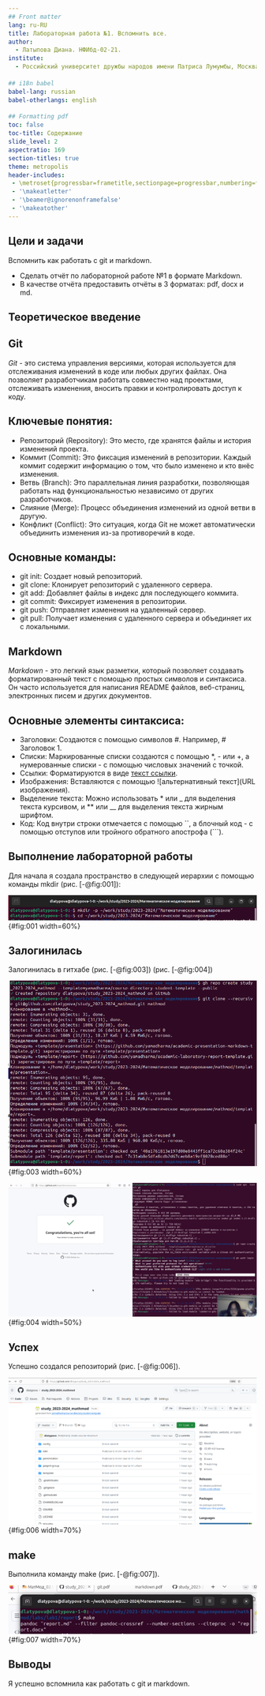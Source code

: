 ```yaml
---
## Front matter
lang: ru-RU
title: Лабораторная работа №1. Вспомнить все.
author:
  - Латыпова Диана. НФИбд-02-21.
institute:
  - Российский университет дружбы народов имени Патриса Лумумбы, Москва, Россия

## i18n babel
babel-lang: russian
babel-otherlangs: english

## Formatting pdf
toc: false
toc-title: Содержание
slide_level: 2
aspectratio: 169
section-titles: true
theme: metropolis
header-includes:
 - \metroset{progressbar=frametitle,sectionpage=progressbar,numbering=fraction}
 - '\makeatletter'
 - '\beamer@ignorenonframefalse'
 - '\makeatother'
---
```


## Цели и задачи

Вспомнить как работать с git и markdown.

- Сделать отчёт по лабораторной работе №1 в формате Markdown.
- В качестве отчёта предоставить отчёты в 3 форматах: pdf, docx и md.

## Теоретическое введение

## Git
_Git_ - это система управления версиями, которая используется для отслеживания изменений в коде или любых других файлах. Она позволяет разработчикам работать совместно над проектами, отслеживать изменения, вносить правки и контролировать доступ к коду.

## Ключевые понятия:

- Репозиторий (Repository): Это место, где хранятся файлы и история изменений проекта.
- Коммит (Commit): Это фиксация изменений в репозитории. Каждый коммит содержит информацию о том, что было изменено и кто внёс изменения.
- Ветвь (Branch): Это параллельная линия разработки, позволяющая работать над функциональностью независимо от других разработчиков.
- Слияние (Merge): Процесс объединения изменений из одной ветви в другую.
- Конфликт (Conflict): Это ситуация, когда Git не может автоматически объединить изменения из-за противоречий в коде.

## Основные команды:

- git init: Создает новый репозиторий.
- git clone: Клонирует репозиторий с удаленного сервера.
- git add: Добавляет файлы в индекс для последующего коммита.
- git commit: Фиксирует изменения в репозитории.
- git push: Отправляет изменения на удаленный сервер.
- git pull: Получает изменения с удаленного сервера и объединяет их с локальными.

## Markdown

_Markdown_ - это легкий язык разметки, который позволяет создавать форматированный текст с помощью простых символов и синтаксиса. Он часто используется для написания README файлов, веб-страниц, электронных писем и других документов.

## Основные элементы синтаксиса:

- Заголовки: Создаются с помощью символов #. Например, # Заголовок 1.
- Списки: Маркированные списки создаются с помощью *, - или +, а нумерованные списки - с помощью числовых значений с точкой.
- Ссылки: Форматируются в виде [текст ссылки](URL).
- Изображения: Вставляются с помощью ![альтернативный текст](URL изображения).
- Выделение текста: Можно использовать * или _ для выделения текста курсивом, и ** или __ для выделения текста жирным шрифтом.
- Код: Код внутри строки отмечается с помощью ``, а блочный код - с помощью отступов или тройного обратного апострофа (```).

## Выполнение лабораторной работы

Для начала я создала пространство в следующей иерархии с помощью команды mkdir  (рис. [-@fig:001]):

![Создание Иерархии](image/11.png){#fig:001 width=60%}

## Залогинилась

Залогинилась в гитхабе (рис. [-@fig:003]) (рис. [-@fig:004])

![Клонирование репозитория](image/13.png){#fig:003 width=60%}

![Гитхаб](image/14.png){#fig:004 width=50%}

## Успех

Успешно создался репозиторий
(рис. [-@fig:006]).

![Мой репозиторий](image/16.png){#fig:006 width=70%}

## make

Выполнила команду make
(рис. [-@fig:007]).

![Конвертация](image/17.png){#fig:007 width=70%}


## Выводы

Я успешно вспомнила как работать с git и markdown.

